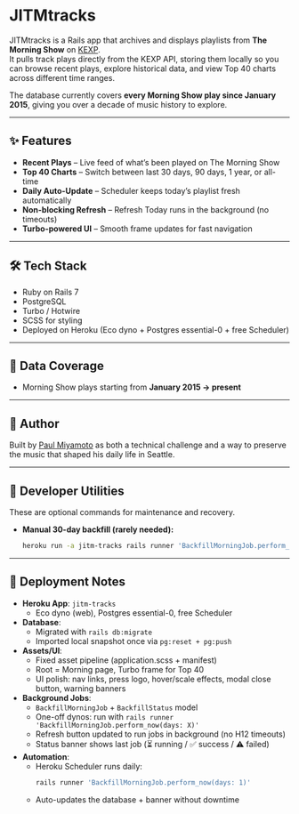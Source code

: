 # JITMtracks

JITMtracks is a Rails app that archives and displays playlists from **The Morning Show** on [KEXP](https://www.kexp.org/).  
It pulls track plays directly from the KEXP API, storing them locally so you can browse recent plays, explore historical data, and view Top 40 charts across different time ranges.

The database currently covers **every Morning Show play since January 2015**, giving you over a decade of music history to explore.

---

## ✨ Features
- **Recent Plays** – Live feed of what’s been played on The Morning Show  
- **Top 40 Charts** – Switch between last 30 days, 90 days, 1 year, or all-time  
- **Daily Auto-Update** – Scheduler keeps today’s playlist fresh automatically  
- **Non-blocking Refresh** – Refresh Today runs in the background (no timeouts)  
- **Turbo-powered UI** – Smooth frame updates for fast navigation  

---

## 🛠️ Tech Stack
- Ruby on Rails 7  
- PostgreSQL  
- Turbo / Hotwire  
- SCSS for styling  
- Deployed on Heroku (Eco dyno + Postgres essential-0 + free Scheduler)  

---

## 📅 Data Coverage
- Morning Show plays starting from **January 2015 → present**  

---

## 👤 Author
Built by [Paul Miyamoto](https://github.com/TomoyamiP) as both a technical challenge and a way to preserve the music that shaped his daily life in Seattle.

---

## 🧰 Developer Utilities
These are optional commands for maintenance and recovery.  

- **Manual 30-day backfill (rarely needed):**
  ```bash
  heroku run -a jitm-tracks rails runner 'BackfillMorningJob.perform_now(days: 30)'

---

## 🚀 Deployment Notes

- **Heroku App**: `jitm-tracks`
  - Eco dyno (web), Postgres essential-0, free Scheduler
- **Database**:
  - Migrated with `rails db:migrate`
  - Imported local snapshot once via `pg:reset + pg:push`
- **Assets/UI**:
  - Fixed asset pipeline (application.scss + manifest)
  - Root = Morning page, Turbo frame for Top 40
  - UI polish: nav links, press logo, hover/scale effects, modal close button, warning banners
- **Background Jobs**:
  - `BackfillMorningJob` + `BackfillStatus` model
  - One-off dynos: run with `rails runner 'BackfillMorningJob.perform_now(days: X)'`
  - Refresh button updated to run jobs in background (no H12 timeouts)
  - Status banner shows last job (⏳ running / ✅ success / ⚠️ failed)
- **Automation**:
  - Heroku Scheduler runs daily:
    ```bash
    rails runner 'BackfillMorningJob.perform_now(days: 1)'
    ```
  - Auto-updates the database + banner without downtime
